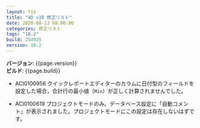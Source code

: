 ```yaml
---
layout: fix
title: "4D v18 修正リスト"
date: 2020-08-13 08:00:00
categories: 修正リスト
tags: "18.2"
build: 254935
version: 18.2
---
```


**バージョン**: {{page.version}}  
**ビルド**: {{page.build}}  

* ACI0100956 クイックレポートエディターのカラムに日付型のフィールドを設定した場合，合計行の最小値（``Min``）が正しく計算されませんでした。

* ACI0100619  プロジェクトモードのみ。データベース設定に「自動コメント」が表示されました。プロジェクトモードにこの設定は存在しないはずです。
